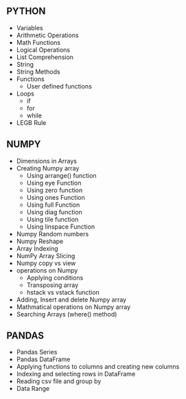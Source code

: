 ## PYTHON

 - Variables
 - Arithmetic Operations 
 - Math Functions
 - Logical Operations
 - List Comprehension
 - String 
 - String Methods
 - Functions
      - User defined functions
 - Loops
      - if
      - for
      - while
- LEGB Rule 

## NUMPY

  - Dimensions in Arrays
  - Creating Numpy array
      - Using arrange() function
      - Using eye Function
      - Using zero function
      - Using ones Function
      - Using full Function
      - Using diag function
      - Using tile function
      - Using linspace Function
  - Numpy Random numbers
  - Numpy Reshape
  - Array Indexing
  - NumPy Array Slicing
  - Numpy copy vs view
  - operations on Numpy
       - Applying conditions
       - Transposing array
       - hstack vs vstack function
 - Adding, Insert and delete Numpy array
 - Mathmatical operations on Numpy array
 - Searching Arrays (where() method)
 
 ## PANDAS
 
 - Pandas Series
 - Pandas DataFrame
 - Applying functions to columns and creating new columns
 - Indexing and selecting rows in DataFrame
 - Reading csv file and group by
 - Data Range
 
